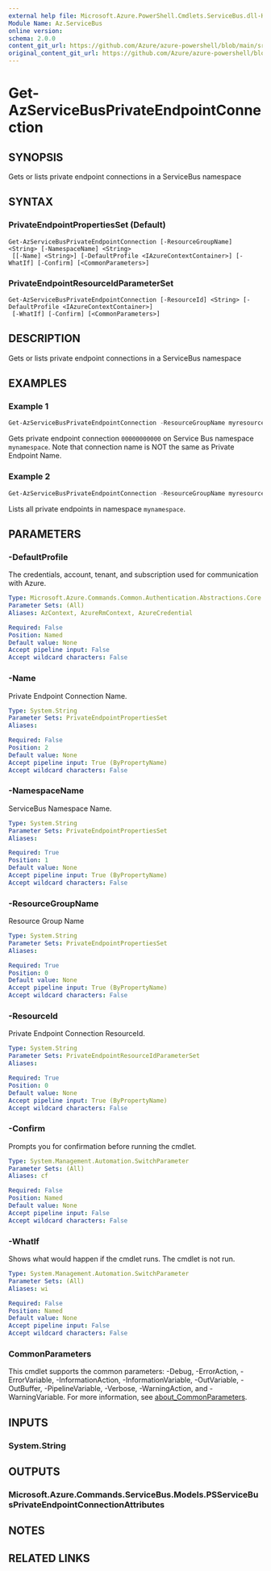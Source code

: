 ```yaml
---
external help file: Microsoft.Azure.PowerShell.Cmdlets.ServiceBus.dll-Help.xml
Module Name: Az.ServiceBus
online version: 
schema: 2.0.0
content_git_url: https://github.com/Azure/azure-powershell/blob/main/src/ServiceBus/ServiceBus/help/Get-AzServiceBusPrivateEndpointConnection.md
original_content_git_url: https://github.com/Azure/azure-powershell/blob/main/src/ServiceBus/ServiceBus/help/Get-AzServiceBusPrivateEndpointConnection.md
---
```


# Get-AzServiceBusPrivateEndpointConnection

## SYNOPSIS
Gets or lists private endpoint connections in a ServiceBus namespace

## SYNTAX

### PrivateEndpointPropertiesSet (Default)
```
Get-AzServiceBusPrivateEndpointConnection [-ResourceGroupName] <String> [-NamespaceName] <String>
 [[-Name] <String>] [-DefaultProfile <IAzureContextContainer>] [-WhatIf] [-Confirm] [<CommonParameters>]
```

### PrivateEndpointResourceIdParameterSet
```
Get-AzServiceBusPrivateEndpointConnection [-ResourceId] <String> [-DefaultProfile <IAzureContextContainer>]
 [-WhatIf] [-Confirm] [<CommonParameters>]
```

## DESCRIPTION
Gets or lists private endpoint connections in a ServiceBus namespace

## EXAMPLES

### Example 1
```powershell
Get-AzServiceBusPrivateEndpointConnection -ResourceGroupName myresourcegroup -NamespaceName mynamespace -Name 00000000000
```

Gets private endpoint connection `00000000000` on Service Bus namespace `mynamespace`. 
Note that connection name is NOT the same as Private Endpoint Name.

### Example 2
```powershell
Get-AzServiceBusPrivateEndpointConnection -ResourceGroupName myresourcegroup -NamespaceName mynamespace
```

Lists all private endpoints in namespace `mynamespace`.

## PARAMETERS

### -DefaultProfile
The credentials, account, tenant, and subscription used for communication with Azure.

```yaml
Type: Microsoft.Azure.Commands.Common.Authentication.Abstractions.Core.IAzureContextContainer
Parameter Sets: (All)
Aliases: AzContext, AzureRmContext, AzureCredential

Required: False
Position: Named
Default value: None
Accept pipeline input: False
Accept wildcard characters: False
```

### -Name
Private Endpoint Connection Name.

```yaml
Type: System.String
Parameter Sets: PrivateEndpointPropertiesSet
Aliases:

Required: False
Position: 2
Default value: None
Accept pipeline input: True (ByPropertyName)
Accept wildcard characters: False
```

### -NamespaceName
ServiceBus Namespace Name.

```yaml
Type: System.String
Parameter Sets: PrivateEndpointPropertiesSet
Aliases:

Required: True
Position: 1
Default value: None
Accept pipeline input: True (ByPropertyName)
Accept wildcard characters: False
```

### -ResourceGroupName
Resource Group Name

```yaml
Type: System.String
Parameter Sets: PrivateEndpointPropertiesSet
Aliases:

Required: True
Position: 0
Default value: None
Accept pipeline input: True (ByPropertyName)
Accept wildcard characters: False
```

### -ResourceId
Private Endpoint Connection ResourceId.

```yaml
Type: System.String
Parameter Sets: PrivateEndpointResourceIdParameterSet
Aliases:

Required: True
Position: 0
Default value: None
Accept pipeline input: True (ByPropertyName)
Accept wildcard characters: False
```

### -Confirm
Prompts you for confirmation before running the cmdlet.

```yaml
Type: System.Management.Automation.SwitchParameter
Parameter Sets: (All)
Aliases: cf

Required: False
Position: Named
Default value: None
Accept pipeline input: False
Accept wildcard characters: False
```

### -WhatIf
Shows what would happen if the cmdlet runs.
The cmdlet is not run.

```yaml
Type: System.Management.Automation.SwitchParameter
Parameter Sets: (All)
Aliases: wi

Required: False
Position: Named
Default value: None
Accept pipeline input: False
Accept wildcard characters: False
```

### CommonParameters
This cmdlet supports the common parameters: -Debug, -ErrorAction, -ErrorVariable, -InformationAction, -InformationVariable, -OutVariable, -OutBuffer, -PipelineVariable, -Verbose, -WarningAction, and -WarningVariable. For more information, see [about_CommonParameters](http://go.microsoft.com/fwlink/?LinkID=113216).

## INPUTS

### System.String

## OUTPUTS

### Microsoft.Azure.Commands.ServiceBus.Models.PSServiceBusPrivateEndpointConnectionAttributes

## NOTES

## RELATED LINKS
